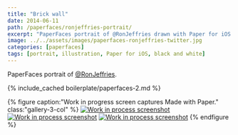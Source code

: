 ```yaml
---
title: "Brick wall"
date: 2014-06-11
path: /paperfaces/ronjeffries-portrait/
excerpt: "PaperFaces portrait of @RonJeffries drawn with Paper for iOS on an iPad."
image: ../../assets/images/paperfaces-ronjeffries-twitter.jpg
categories: [paperfaces]
tags: [portrait, illustration, Paper for iOS, black and white]
---
```


PaperFaces portrait of [@RonJeffries](https://twitter.com/RonJeffries).

{% include_cached boilerplate/paperfaces-2.md %}

{% figure caption:"Work in progress screen captures Made with Paper." class:"gallery-3-col" %}
[![Work in process screenshot](../../assets/images/paperfaces-ronjeffries-process-1-600.jpg)](../../assets/images/paperfaces-ronjeffries-process-1-lg.jpg) [![Work in process screenshot](../../assets/images/paperfaces-ronjeffries-process-2-600.jpg)](../../assets/images/paperfaces-ronjeffries-process-2-lg.jpg) [![Work in process screenshot](../../assets/images/paperfaces-ronjeffries-process-3-600.jpg)](../../assets/images/paperfaces-ronjeffries-process-3-lg.jpg)
{% endfigure %}

